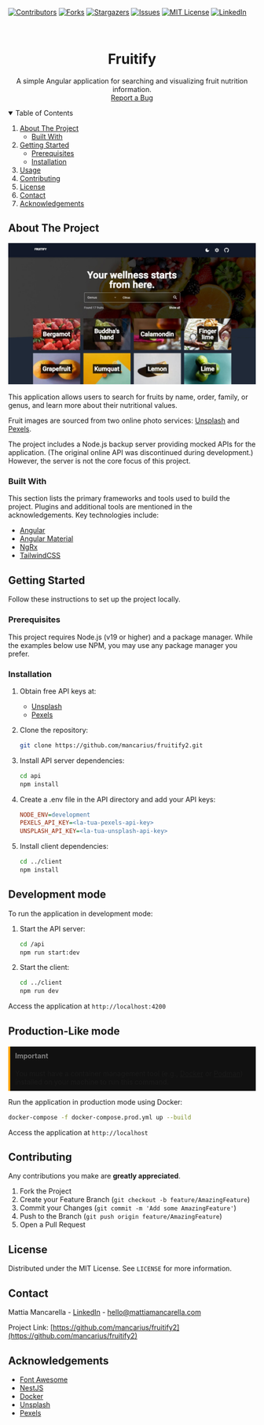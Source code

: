 <!--
*** Thanks for checking out the Best-README-Template. If you have a suggestion
*** that would make this better, please fork the repo and create a pull request
*** or simply open an issue with the tag "enhancement".
*** Thanks again! Now go create something AMAZING! :D
-->



<!-- PROJECT SHIELDS -->
<!--
*** I'm using markdown "reference style" links for readability.
*** Reference links are enclosed in brackets [ ] instead of parentheses ( ).
*** See the bottom of this document for the declaration of the reference variables
*** for contributors-url, forks-url, etc. This is an optional, concise syntax you may use.
*** https://www.markdownguide.org/basic-syntax/#reference-style-links
-->
[![Contributors][contributors-shield]][contributors-url]
[![Forks][forks-shield]][forks-url]
[![Stargazers][stars-shield]][stars-url]
[![Issues][issues-shield]][issues-url]
[![MIT License][license-shield]][license-url]
[![LinkedIn][linkedin-shield]][linkedin-url]



<!-- PROJECT LOGO -->
<br />
<p align="center">
  <h1 align="center">Fruitify</h1>
  <p align="center">
    A simple Angular application for searching and visualizing fruit nutrition information.
    <br />
    <a href="https://github.com/mancarius/fruitify2/issues">Report a Bug</a>
  </p>
</p>

<!-- TABLE OF CONTENTS -->
<details open="open">
  <summary>Table of Contents</summary>
  <ol>
    <li>
      <a href="#about-the-project">About The Project</a>
      <ul>
        <li><a href="#built-with">Built With</a></li>
      </ul>
    </li>
    <li>
      <a href="#getting-started">Getting Started</a>
      <ul>
        <li><a href="#prerequisites">Prerequisites</a></li>
        <li><a href="#installation">Installation</a></li>
      </ul>
    </li>
    <li><a href="#usage">Usage</a></li>
    <li><a href="#contributing">Contributing</a></li>
    <li><a href="#license">License</a></li>
    <li><a href="#contact">Contact</a></li>
    <li><a href="#acknowledgements">Acknowledgements</a></li>
  </ol>
</details>

<!-- ABOUT THE PROJECT -->
## About The Project

![Product Screenshot][product-screenshot]

This application allows users to search for fruits by name, order, family, or genus, and learn more about their nutritional values.

Fruit images are sourced from two online photo services: [Unsplash](https://www.unsplash.com/) and [Pexels](https://www.pexels.com/).

The project includes a Node.js backup server providing mocked APIs for the application. (The original online API was discontinued during development.) However, the server is not the core focus of this project.

### Built With

This section lists the primary frameworks and tools used to build the project. Plugins and additional tools are mentioned in the acknowledgements. Key technologies include:

* [Angular](https://v18.angular.dev)
* [Angular Material](https://v18.material.angular.io)
* [NgRx](https://ngrx.io)
* [TailwindCSS](https://tailwindcss.com)

<!-- GETTING STARTED -->
## Getting Started

Follow these instructions to set up the project locally.

### Prerequisites

This project requires Node.js (v19 or higher) and a package manager. While the examples below use NPM, you may use any package manager you prefer.

### Installation

1. Obtain free API keys at:
   * [Unsplash](https://unsplash.com/developers)
   * [Pexels](https://www.pexels.com/api/)

2. Clone the repository:
   ```sh
   git clone https://github.com/mancarius/fruitify2.git
3. Install API server dependencies:
   ```sh
   cd api
   npm install
   ```
4. Create a .env file in the API directory and add your API keys:
   ```ini
   NODE_ENV=development
   PEXELS_API_KEY=<la-tua-pexels-api-key>
   UNSPLASH_API_KEY=<la-tua-unsplash-api-key>
   ```
5. Install client dependencies:
   ```sh
   cd ../client
   npm install
   ```

## Development mode

To run the application in development mode:

1. Start the API server:
   ```sh
   cd /api
   npm run start:dev
   ```
2. Start the client:
   ```sh
   cd ../client
   npm run dev
   ```
Access the application at `http://localhost:4200`

## Production-Like mode

<div style="background-color:#111; border-left: 4px solid orange">
  <h4 style="color:gray;padding:10px; padding-bottom:0">Important</h4>
  <p style="padding:10px; padding-top:0">
  You must have a container management tool (e.g., <a href="https://www.docker.com">Docker</a> or <a href="https://podman.io/">Podman</a>) installed on your machine to run this command.
  </p>
</div>

Run the application in production mode using Docker:

  ```sh
  docker-compose -f docker-compose.prod.yml up --build
  ```

Access the application at `http://localhost`

<!-- CONTRIBUTING -->
## Contributing

Any contributions you make are **greatly appreciated**.

1. Fork the Project
2. Create your Feature Branch (`git checkout -b feature/AmazingFeature`)
3. Commit your Changes (`git commit -m 'Add some AmazingFeature'`)
4. Push to the Branch (`git push origin feature/AmazingFeature`)
5. Open a Pull Request



<!-- LICENSE -->
## License

Distributed under the MIT License. See `LICENSE` for more information.


<!-- CONTACT -->
## Contact

Mattia Mancarella - [LinkedIn](https://www.linkedin.com/in/mattia-mancarella/) - hello@mattiamancarella.com

Project Link: [https://github.com/mancarius/fruitify2](https://github.com/mancarius/fruitify2)



<!-- ACKNOWLEDGEMENTS -->
## Acknowledgements

* [Font Awesome](https://fontawesome.com)
* [NestJS](https://nestjs.com)
* [Docker](https://www.docker.com)
* [Unsplash](https://unsplash.com/)
* [Pexels](https://www.pexels.com/)





<!-- MARKDOWN LINKS & IMAGES -->
<!-- https://www.markdownguide.org/basic-syntax/#reference-style-links -->
[contributors-shield]: https://img.shields.io/github/contributors/mancarius/fruitify2.svg?style=for-the-badge
[contributors-url]: https://github.com/mancarius/fruitify2/graphs/contributors
[forks-shield]: https://img.shields.io/github/forks/mancarius/fruitify2?style=for-the-badge
[forks-url]: https://github.com/mancarius/fruitify2/network/members
[stars-shield]: https://img.shields.io/github/stars/mancarius/fruitify.svg?style=for-the-badge
[stars-url]: https://github.com/mancarius/fruitify/stargazers
[issues-shield]: https://img.shields.io/github/issues/mancarius/fruitify2.svg?style=for-the-badge
[issues-url]: https://github.com/mancarius/fruitify2/issues
[license-shield]: https://img.shields.io/github/license/mancarius/fruitify2.svg?style=for-the-badge
[license-url]: https://github.com/othneildrew/Best-README-Template/blob/master/LICENSE.txt
[linkedin-shield]: https://img.shields.io/badge/-LinkedIn-black.svg?style=for-the-badge&logo=linkedin&colorB=555
[linkedin-url]: https://linkedin.com/in/mattia-mancarella
[product-screenshot]: ./screenshot.jpg
